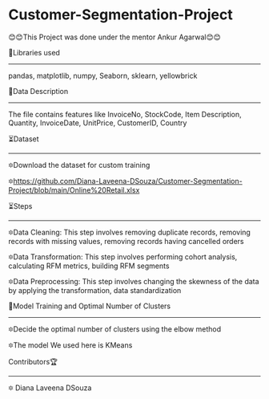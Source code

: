 # Customer-Segmentation-Project

😊😊This Project was done under the mentor Ankur Agarwal😊😊

📝Libraries used
____________________________________________________________________________________________________________________
pandas, matplotlib, numpy, Seaborn, sklearn, yellowbrick

📝Data Description
_____________________________________________________________________________________________________________________
The file contains features like InvoiceNo, StockCode, Item Description, Quantity,	InvoiceDate,	UnitPrice, CustomerID,	Country

⏳Dataset
_____________________________________________________________________________________________________________________

🔯Download the dataset for custom training

🔯https://github.com/Diana-Laveena-DSouza/Customer-Segmentation-Project/blob/main/Online%20Retail.xlsx

⏳Steps
______________________________________________________________________________________________________________________
🔯Data Cleaning: This step involves removing duplicate records, removing records with missing values, removing records having cancelled orders

🔯Data Transformation: This step involves performing cohort analysis, calculating RFM metrics, building RFM segments

🔯Data Preprocessing: This step involves changing the skewness of the data by applying the transformation, data standardization

🦋Model Training and Optimal Number of Clusters
_______________________________________________________________________________________________________________________
🔯Decide the optimal number of clusters using the elbow method

🔯The model We used here is KMeans

Contributors🏆
_______________________________________________________________________________________________________________________
🔯 Diana Laveena DSouza
